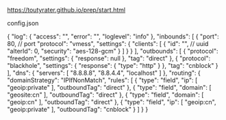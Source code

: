 https://toutyrater.github.io/prep/start.html

config.json

{
    "log": {
        "access": "", 
        "error": "", 
        "loglevel": "info"
    }, 
    "inbounds": [
        {
            "port": 80, // port 
            "protocol": "vmess", 
            "settings": {
                "clients": [
                    {
                        "id": "", // uuid 
                        "alterId": 0, 
                        "security": "aes-128-gcm"
                    }
                ]
            }
        }
    ], 
    "outbounds": [
        {
            "protocol": "freedom", 
            "settings": {
                "response": null
            }, 
            "tag": "direct"
        }, 
        {
            "protocol": "blackhole", 
            "settings": {
                "response": {
                    "type": "http"
                }
            }, 
            "tag": "cnblock"
        }
    ], 
    "dns": {
        "servers": [
            "8.8.8.8", 
            "8.8.4.4", 
            "localhost"
        ]
    }, 
    "routing": {
        "domainStrategy": "IPIfNonMatch", 
        "rules": [
            {
                "type": "field", 
                "ip": [
                    "geoip:private"
                ], 
                "outboundTag": "direct"
            }, 
            {
                "type": "field", 
                "domain": [
                    "geosite:cn"
                ], 
                "outboundTag": "direct"
            }, 
            {
                "type": "field", 
                "domain": [
                    "geoip:cn"
                ], 
                "outboundTag": "direct"
            }, 
            {
                "type": "field", 
                "ip": [
                    "geoip:cn", 
                    "geoip:private"
                ], 
                "outboundTag": "cnblock"
            }
        ]
    }
}
